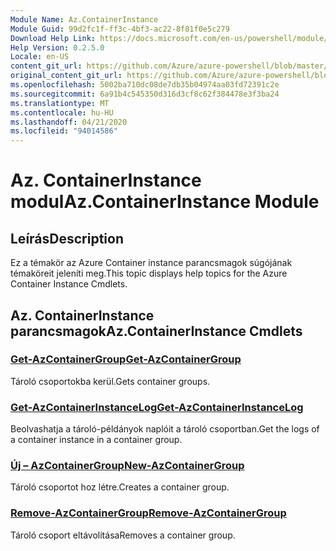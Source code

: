 ```yaml
---
Module Name: Az.ContainerInstance
Module Guid: 99d2fc1f-ff3c-4bf3-ac22-8f81f0e5c279
Download Help Link: https://docs.microsoft.com/en-us/powershell/module/az.containerinstance
Help Version: 0.2.5.0
Locale: en-US
content_git_url: https://github.com/Azure/azure-powershell/blob/master/src/ContainerInstance/ContainerInstance/help/Az.ContainerInstance.md
original_content_git_url: https://github.com/Azure/azure-powershell/blob/master/src/ContainerInstance/ContainerInstance/help/Az.ContainerInstance.md
ms.openlocfilehash: 5002ba710dc08de7db35b04974aa03fd72391c2e
ms.sourcegitcommit: 6a91b4c545350d316d3cf8c62f384478e3f3ba24
ms.translationtype: MT
ms.contentlocale: hu-HU
ms.lasthandoff: 04/21/2020
ms.locfileid: "94014586"
---
```

# <span data-ttu-id="f26d6-101">Az. ContainerInstance modul</span><span class="sxs-lookup"><span data-stu-id="f26d6-101">Az.ContainerInstance Module</span></span>
## <span data-ttu-id="f26d6-102">Leírás</span><span class="sxs-lookup"><span data-stu-id="f26d6-102">Description</span></span>
<span data-ttu-id="f26d6-103">Ez a témakör az Azure Container instance parancsmagok súgójának témaköreit jeleníti meg.</span><span class="sxs-lookup"><span data-stu-id="f26d6-103">This topic displays help topics for the Azure Container Instance Cmdlets.</span></span>

## <span data-ttu-id="f26d6-104">Az. ContainerInstance parancsmagok</span><span class="sxs-lookup"><span data-stu-id="f26d6-104">Az.ContainerInstance Cmdlets</span></span>
### [<span data-ttu-id="f26d6-105">Get-AzContainerGroup</span><span class="sxs-lookup"><span data-stu-id="f26d6-105">Get-AzContainerGroup</span></span>](Get-AzContainerGroup.md)
<span data-ttu-id="f26d6-106">Tároló csoportokba kerül.</span><span class="sxs-lookup"><span data-stu-id="f26d6-106">Gets container groups.</span></span>

### [<span data-ttu-id="f26d6-107">Get-AzContainerInstanceLog</span><span class="sxs-lookup"><span data-stu-id="f26d6-107">Get-AzContainerInstanceLog</span></span>](Get-AzContainerInstanceLog.md)
<span data-ttu-id="f26d6-108">Beolvashatja a tároló-példányok naplóit a tároló csoportban.</span><span class="sxs-lookup"><span data-stu-id="f26d6-108">Get the logs of a container instance in a container group.</span></span>

### [<span data-ttu-id="f26d6-109">Új – AzContainerGroup</span><span class="sxs-lookup"><span data-stu-id="f26d6-109">New-AzContainerGroup</span></span>](New-AzContainerGroup.md)
<span data-ttu-id="f26d6-110">Tároló csoportot hoz létre.</span><span class="sxs-lookup"><span data-stu-id="f26d6-110">Creates a container group.</span></span>

### [<span data-ttu-id="f26d6-111">Remove-AzContainerGroup</span><span class="sxs-lookup"><span data-stu-id="f26d6-111">Remove-AzContainerGroup</span></span>](Remove-AzContainerGroup.md)
<span data-ttu-id="f26d6-112">Tároló csoport eltávolítása</span><span class="sxs-lookup"><span data-stu-id="f26d6-112">Removes a container group.</span></span>

